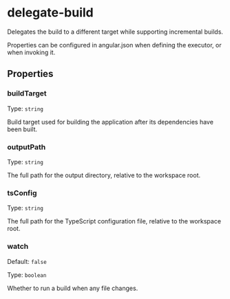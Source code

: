 # delegate-build

Delegates the build to a different target while supporting incremental builds.

Properties can be configured in angular.json when defining the executor, or when invoking it.

## Properties

### buildTarget

Type: `string`

Build target used for building the application after its dependencies have been built.

### outputPath

Type: `string`

The full path for the output directory, relative to the workspace root.

### tsConfig

Type: `string`

The full path for the TypeScript configuration file, relative to the workspace root.

### watch

Default: `false`

Type: `boolean`

Whether to run a build when any file changes.

